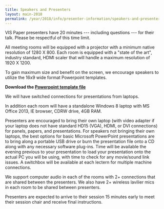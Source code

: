 ```yaml
---
title: Speakers and Presenters
layout: main-2018
permalink: /year/2018/info/presenter-information/speakers-and-presenters
---
```

VIS Paper presenters have 20 minutes --- including questions --- for
their talk. Please be respectful of this time limit.

All meeting rooms will be equipped with a projector with a minimum
native resolution of 1280 X 800. Each room is equipped with a "state
of the art", industry standard, HDMI scaler that will handle a maximum
resolution of 1920 X 1200.

To gain maximum size and benefit on the screen, we encourage speakers
to utilize the 16x9 wide format Powerpoint templates.

**Download the [Powerpoint template file](/attachments/vis18-16x9.ppt)**

We will have switched connections for presentations from laptops.

In addition each room will have a standalone Windows 8 laptop with MS
Office 2013, IE browser, CDRW drive, 4GB RAM.

Presenters are encouraged to bring their own laptop (with video adapter if your laptop does not have standard HD15 (VGA),
HDMI, or DVI connections) for panels, papers, and presentations. For speakers not
bringing their own laptops, the best options for basic Microsoft
PowerPoint presentations are to bring along a portable USB drive or
burn the presentation file onto a CD along with any necessary software
plug-ins. Time will be available the evening previous to your
presentation to load your presentation onto the actual PC you will be
using, with time to check for any movie/sound link issues. A switchbox
will be available at each lectern for multiple machine connections.

We support computer audio in each of the rooms with 2+ connections
that are shared between the presenters. We also have 2+ wireless
lavilier mics in each room to be shared between presenters.

Presenters are expected to arrive to their session 15 minutes early to
meet their session chair and receive final instructions.
